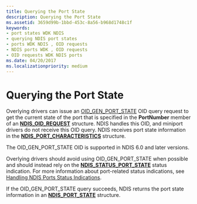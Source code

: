 ```yaml
---
title: Querying the Port State
description: Querying the Port State
ms.assetid: 3659d99b-1bbd-453c-8a56-b968d1748c1f
keywords:
- port states WDK NDIS
- querying NDIS port states
- ports WDK NDIS , OID requests
- NDIS ports WDK , OID requests
- OID requests WDK NDIS ports
ms.date: 04/20/2017
ms.localizationpriority: medium
---
```


# Querying the Port State





Overlying drivers can issue an [OID\_GEN\_PORT\_STATE](https://docs.microsoft.com/windows-hardware/drivers/network/oid-gen-port-state) OID query request to get the current state of the port that is specified in the **PortNumber** member of an [**NDIS\_OID\_REQUEST**](https://docs.microsoft.com/windows-hardware/drivers/ddi/content/ndis/ns-ndis-_ndis_oid_request) structure. NDIS handles this OID, and miniport drivers do not receive this OID query. NDIS receives port state information in the [**NDIS\_PORT\_CHARACTERISTICS**](https://docs.microsoft.com/windows-hardware/drivers/ddi/content/ntddndis/ns-ntddndis-_ndis_port_characteristics) structure.

The OID\_GEN\_PORT\_STATE OID is supported in NDIS 6.0 and later versions.

Overlying drivers should avoid using OID\_GEN\_PORT\_STATE when possible and should instead rely on the [**NDIS\_STATUS\_PORT\_STATE**](https://docs.microsoft.com/windows-hardware/drivers/network/ndis-status-port-state) status indication. For more information about port-related status indications, see [Handling NDIS Ports Status Indications](handling-ndis-ports-status-indications.md).

If the OID\_GEN\_PORT\_STATE query succeeds, NDIS returns the port state information in an [**NDIS\_PORT\_STATE**](https://docs.microsoft.com/windows-hardware/drivers/ddi/content/ntddndis/ns-ntddndis-_ndis_port_state) structure.

 

 





